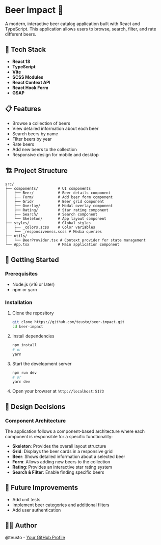 # Beer Impact 🍺

A modern, interactive beer catalog application built with React and TypeScript. This application allows users to browse, search, filter, and rate different beers.

## 🚀 Tech Stack

- **React 18** 
- **TypeScript** 
- **Vite** 
- **SCSS Modules** 
- **React Context API** 
- **React Hook Form** 
- **GSAP** 

## 📋 Features

- Browse a collection of beers
- View detailed information about each beer
- Search beers by name
- Filter beers by year
- Rate beers
- Add new beers to the collection
- Responsive design for mobile and desktop

## 🏗️ Project Structure

```
src/
├── components/         # UI components
│   ├── Beer/           # Beer details component
│   ├── Form/           # Add beer form component
│   ├── Grid/           # Beer grid component
│   ├── Overlay/        # Modal overlay component
│   ├── Rating/         # Star rating component
│   ├── Search/         # Search component
│   └── Skeleton/       # App layout component
├── styles/             # Global styles
│   ├── _colors.scss    # Color variables
│   └── _responsiveness.scss # Media queries
├── utils/
│   └── BeerProvider.tsx # Context provider for state management
└── App.tsx             # Main application component
```

## 🚦 Getting Started

### Prerequisites

- Node.js (v16 or later)
- npm or yarn

### Installation

1. Clone the repository
   ```bash
   git clone https://github.com/teusto/beer-impact.git
   cd beer-impact
   ```

2. Install dependencies
   ```bash
   npm install
   # or
   yarn
   ```

3. Start the development server
   ```bash
   npm run dev
   # or
   yarn dev
   ```

4. Open your browser at `http://localhost:5173`

## 🧠 Design Decisions

### Component Architecture

The application follows a component-based architecture where each component is responsible for a specific functionality:

- **Skeleton**: Provides the overall layout structure
- **Grid**: Displays the beer cards in a responsive grid
- **Beer**: Shows detailed information about a selected beer
- **Form**: Allows adding new beers to the collection
- **Rating**: Provides an interactive star rating system
- **Search & Filter**: Enable finding specific beers

## 🧪 Future Improvements

- Add unit tests
- Implement beer categories and additional filters
- Add user authentication

## 👨‍💻 Author

@teusto - [Your GitHub Profile](https://github.com/teusto)